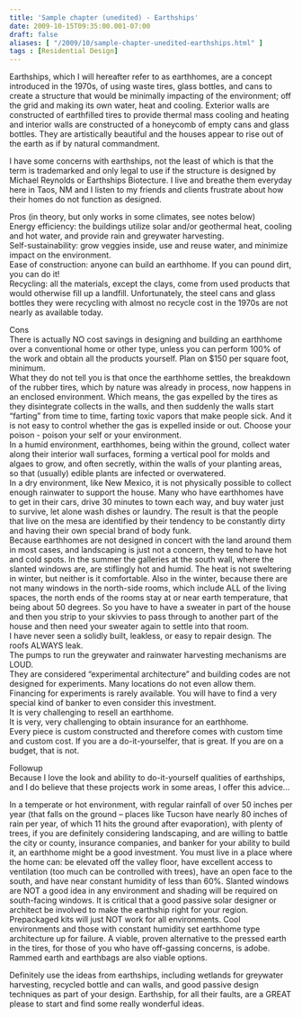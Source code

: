 ```yaml
---
title: 'Sample chapter (unedited) - Earthships'
date: 2009-10-15T09:35:00.001-07:00
draft: false
aliases: [ "/2009/10/sample-chapter-unedited-earthships.html" ]
tags : [Residential Design]
---
```


Earthships, which I will hereafter refer to as earthhomes, are a concept introduced in the 1970s, of using waste tires, glass bottles, and cans to create a structure that would be minimally impacting of the environment; off the grid and making its own water, heat and cooling. Exterior walls are constructed of earthfilled tires to provide thermal mass cooling and heating and interior walls are constructed of a honeycomb of empty cans and glass bottles. They are artistically beautiful and the houses appear to rise out of the earth as if by natural commandment.  
  
I have some concerns with earthships, not the least of which is that the term is trademarked and only legal to use if the structure is designed by Michael Reynolds or Earthships Biotecture. I live and breathe them everyday here in Taos, NM and I listen to my friends and clients frustrate about how their homes do not function as designed.  
  
Pros (in theory, but only works in some climates, see notes below)  
Energy efficiency: the buildings utilize solar and/or geothermal heat, cooling and hot water, and provide rain and greywater harvesting.  
Self-sustainability: grow veggies inside, use and reuse water, and minimize impact on the environment.  
Ease of construction: anyone can build an earthhome. If you can pound dirt, you can do it!  
Recycling: all the materials, except the clays, come from used products that would otherwise fill up a landfill. Unfortunately, the steel cans and glass bottles they were recycling with almost no recycle cost in the 1970s are not nearly as available today.  
  
Cons  
There is actually NO cost savings in designing and building an earthhome over a conventional home or other type, unless you can perform 100% of the work and obtain all the products yourself. Plan on $150 per square foot, minimum.  
What they do not tell you is that once the earthhome settles, the breakdown of the rubber tires, which by nature was already in process, now happens in an enclosed environment. Which means, the gas expelled by the tires as they disintegrate collects in the walls, and then suddenly the walls start “farting” from time to time, farting toxic vapors that make people sick. And it is not easy to control whether the gas is expelled inside or out. Choose your poison - poison your self or your environment.  
In a humid environment, earthhomes, being within the ground, collect water along their interior wall surfaces, forming a vertical pool for molds and algaes to grow, and often secretly, within the walls of your planting areas, so that (usually) edible plants are infected or overwatered.  
In a dry environment, like New Mexico, it is not physically possible to collect enough rainwater to support the house. Many who have earthhomes have to get in their cars, drive 30 minutes to town each way, and buy water just to survive, let alone wash dishes or laundry. The result is that the people that live on the mesa are identified by their tendency to be constantly dirty and having their own special brand of body funk.  
Because earthhomes are not designed in concert with the land around them in most cases, and landscaping is just not a concern, they tend to have hot and cold spots. In the summer the galleries at the south wall, where the slanted windows are, are stiflingly hot and humid. The heat is not sweltering in winter, but neither is it comfortable. Also in the winter, because there are not many windows in the north-side rooms, which include ALL of the living spaces, the north ends of the rooms stay at or near earth temperature, that being about 50 degrees. So you have to have a sweater in part of the house and then you strip to your skivvies to pass through to another part of the house and then need your sweater again to settle into that room.  
I have never seen a solidly built, leakless, or easy to repair design. The roofs ALWAYS leak.  
The pumps to run the greywater and rainwater harvesting mechanisms are LOUD.  
They are considered “experimental architecture” and building codes are not designed for experiments. Many locations do not even allow them.  
Financing for experiments is rarely available. You will have to find a very special kind of banker to even consider this investment.  
It is very challenging to resell an earthhome.  
It is very, very challenging to obtain insurance for an earthhome.  
Every piece is custom constructed and therefore comes with custom time and custom cost. If you are a do-it-yourselfer, that is great. If you are on a budget, that is not.  
  
Followup  
Because I love the look and ability to do-it-yourself qualities of earthships, and I do believe that these projects work in some areas, I offer this advice…  
  
In a temperate or hot environment, with regular rainfall of over 50 inches per year (that falls on the ground – places like Tucson have nearly 80 inches of rain per year, of which 11 hits the ground after evaporation), with plenty of trees, if you are definitely considering landscaping, and are willing to battle the city or county, insurance companies, and banker for your ability to build it, an earthhome might be a good investment. You must live in a place where the home can: be elevated off the valley floor, have excellent access to ventilation (too much can be controlled with trees), have an open face to the south, and have near constant humidity of less than 60%. Slanted windows are NOT a good idea in any environment and shading will be required on south-facing windows. It is critical that a good passive solar designer or architect be involved to make the earthship right for your region. Prepackaged kits will just NOT work for all environments. Cool environments and those with constant humidity set earthhome type architecture up for failure. A viable, proven alternative to the pressed earth in the tires, for those of you who have off-gassing concerns, is adobe. Rammed earth and earthbags are also viable options.  
  
Definitely use the ideas from earthships, including wetlands for greywater harvesting, recycled bottle and can walls, and good passive design techniques as part of your design. Earthship, for all their faults, are a GREAT please to start and find some really wonderful ideas.
